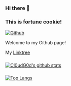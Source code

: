 ### Hi there 👋 
### This is fortune cookie!

[![Github](https://img.shields.io/badge/-Github-000?style=flat&logo=Github&logoColor=white)](https://github.com/fortune-cook1e)

Welcome to my Github page!

My [Linktree](https://linktr.ee/leon_cookie)

###
[![Cl0udG0d's github stats](https://github-readme-stats.vercel.app/api?username=fortune-cook1e&show_icons=true&theme=react)](https://github.com/anuraghazra/github-readme-stats)

###
[![Top Langs](https://github-readme-stats.vercel.app/api/top-langs/?username=fortune-cook1e&layout=compact)](https://github.com/anuraghazra/github-readme-stats)


